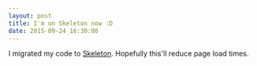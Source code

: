 ```yaml
---
layout: post
title: I'm on Skeleton now :D
date: 2015-09-24 16:30:00
---
```

I migrated my code to [Skeleton](http://getskeleton.com). Hopefully this'll reduce page load times.
